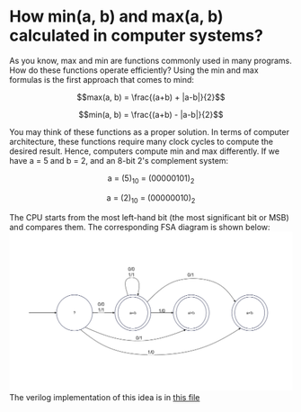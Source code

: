# How min(a, b) and max(a, b) calculated in computer systems?
As you know, max and min are functions commonly used in many programs. How do these functions operate efficiently? Using the min and max formulas is the first approach that comes to mind:</br>
<p align="center">
$$max(a, b) = \frac{(a+b) + |a-b|}{2}$$
</p>
<p align="center">
$$min(a, b) = \frac{(a+b) - |a-b|}{2}$$
</p>
You may think of these functions as a proper solution. In terms of computer architecture, these functions require many clock cycles to compute the desired result. Hence, computers compute min and max differently. If we have a = 5 and b = 2, and an 8-bit 2's complement system:</br> 
<p align="center">
  a = (5)<sub>10</sub> = (00000101)<sub>2</sub>
</p>
<p align="center">
  a = (2)<sub>10</sub> = (00000010)<sub>2</sub>
</p>
The CPU starts from the most left-hand bit (the most significant bit or MSB) and compares them. The corresponding FSA diagram is shown below:
<img src="./figures/FSA.jpg" alt="FSA diagram">
The verilog implementation of this idea is in <a href="./https://github.com/mosaleh2078/how-min-max-calculated/blob/main/2's%20Complement%20Comparator.sv">this file</a>
